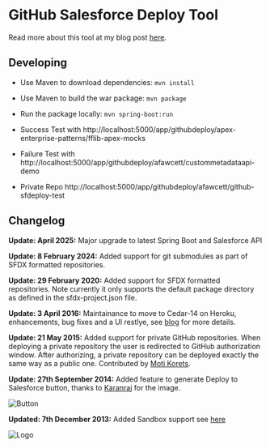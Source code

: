 # GitHub Salesforce Deploy Tool

Read more about this tool at my blog post [here](http://andyinthecloud.com/2013/09/24/deploy-direct-from-github-to-salesforce/).

## Developing

* Use Maven to download dependencies: `mvn install`

* Use Maven to build the war package: `mvn package`

* Run the package locally: `mvn spring-boot:run`

* Success Test with http://localhost:5000/app/githubdeploy/apex-enterprise-patterns/fflib-apex-mocks 
* Failure Test with http://localhost:5000/app/githubdeploy/afawcett/custommetadataapi-demo
* Private Repo http://localhost:5000/app/githubdeploy/afawcett/github-sfdeploy-test  

## Changelog

**Update: April 2025:** Major upgrade to latest Spring Boot and Salesforce API

**Update: 8 February 2024:** Added support for git submodules as part of SFDX formatted repositories.

**Update: 29 February 2020:** Added support for SFDX formatted repositories. Note currently it only supports the default package directory as defined in the sfdx-project.json file.

**Update: 3 April 2016:** Maintainance to move to Cedar-14 on Heroku, enhancements, bug fixes and a UI restlye, see [blog](http://andyinthecloud.com/2016/04/02/github-salesforce-deploy-lightning-edition/) for more details.

**Update: 21 May 2015:** Added support for private GitHub repositories. When deploying a private repository the user is redirected to GitHub authorization window. After authorizing, a private repository can be deployed exactly the same way as a public one. Contributed by [Moti Korets](https://github.com/motiko).

**Update: 27th September 2014:** Added feature to generate Deploy to Salesforce button, thanks to [Karanraj](https://twitter.com/karanrajs) for the image.

![Button](https://raw.githubusercontent.com/afawcett/githubsfdeploy/master/src/main/webapp/resources/img/deploy.png)

**Updated: 7th December 2013:** Added Sandbox support see [here](http://andyinthecloud.com/2013/12/07/updated-github-deploy-tool-sandbox-support/)

![Logo](http://andrewfawcett.files.wordpress.com/2013/09/githubsfdeploy.png)
